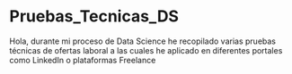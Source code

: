 # Pruebas_Tecnicas_DS
Hola, durante mi proceso de Data Science  he recopilado varias pruebas técnicas de ofertas laboral a las cuales he aplicado en diferentes portales como LinkedIn o plataformas Freelance 
